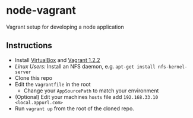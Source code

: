 # node-vagrant

Vagrant setup for developing a node application

## Instructions

- Install [VirtualBox](https://www.virtualbox.org/wiki/Downloads) and [Vagrant 1.2.2](http://downloads.vagrantup.com/tags/v1.2.2)
- *Linux Users:* Install an NFS daemon, e.g. `apt-get install nfs-kernel-server` 
- Clone this repo
- Edit the `Vagrantfile` in the root
    - Change your `AppSourcePath` to match your environment
- (Optional) Edit your machines `hosts` file add `192.168.33.10 <local.appurl.com>`
- Run `vagrant up` from the root of the cloned repo.
